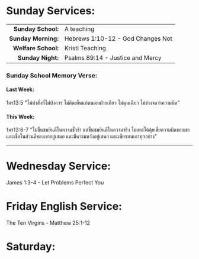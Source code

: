 # Sunday Services:

| | |
| --:|:-- |
| **Sunday School:**  |	A teaching
| **Sunday Morning:** |	Hebrews 1:10-12 - God Changes Not
| **Welfare School:** |	Kristi Teaching
| **Sunday Night:**   | Psalms 89:14 - Justice and Mercy

### Sunday School Memory Verse:
#### Last Week: 

1คร13:5 "ไม่ทำสิ่งที่ไม่บังควร ไม่คิดเห็นแก่ตนเองฝ่ายเดียว ไม่ฉุนเฉียว ไม่ช่างจดจำความผิด"

#### This Week:

1คร13:6-7 "ไม่ชื่นชมยินดีในความชั่วช้า แต่ชื่นชมยินดีในความจริง ไม่แคะไค้คุ้ยเขี่ยความผิดของเขา และเชื่อในส่วนดีของเขาอยู่เสมอ และมีความหวังอยู่เสมอ และเพียรทนเอาทุกอย่าง"

---
# Wednesday Service:

James 1:3-4 - Let Problems Perfect You

# Friday English Service:

The Ten Virgins - Matthew 25:1-12

# Saturday: